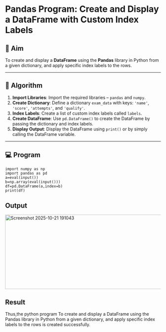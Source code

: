 # Pandas Program: Create and Display a DataFrame with Custom Index Labels

## 🎯 Aim

To create and display a **DataFrame** using the **Pandas** library in Python from a given dictionary, and apply specific index labels to the rows.

---

## 🧠 Algorithm

1. **Import Libraries**: Import the required libraries – `pandas` and `numpy`.
2. **Create Dictionary**: Define a dictionary `exam_data` with keys: `'name'`, `'score'`, `'attempts'`, and `'qualify'`.
3. **Index Labels**: Create a list of custom index labels called `labels`.
4. **Create DataFrame**: Use `pd.DataFrame()` to create the DataFrame by passing the dictionary and index labels.
5. **Display Output**: Display the DataFrame using `print()` or by simply calling the DataFrame variable.

---

## 💻 Program
```
import numpy as np
import pandas as pd
a=eval(input())
b=np.array(eval(input()))
df=pd.DataFrame(a,index=b)
print(df)
```
## Output
<img width="949" height="241" alt="Screenshot 2025-10-21 191043" src="https://github.com/user-attachments/assets/7f70f48b-8b00-443c-a98d-ae7f0e2b17d7" />

## Result
Thus,the python program To create and display a DataFrame using the Pandas library in Python from a given dictionary, and apply specific index labels to the rows is created successfully.
